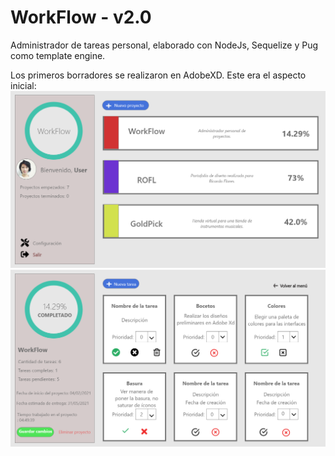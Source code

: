 # WorkFlow - v2.0
Administrador de tareas personal, elaborado con NodeJs, Sequelize y Pug como template engine.

Los primeros borradores se realizaron en AdobeXD. Este era el aspecto inicial:
<img src="workflow-proyectos-firstdraft.png" alt="Borrador de proyectos">
<img src="workflow-tareas-firstdraft.png" alt="Borrador de tareas">

